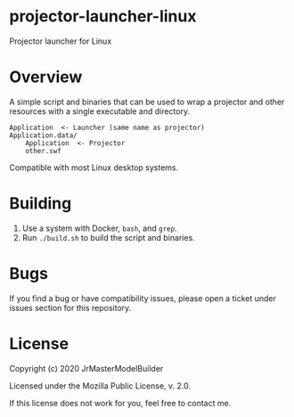 # projector-launcher-linux

Projector launcher for Linux


# Overview

A simple script and binaries that can be used to wrap a projector and other resources with a single executable and directory.

```
Application  <- Launcher (same name as projector)
Application.data/
	Application  <- Projector
	other.swf
```

Compatible with most Linux desktop systems.


# Building

1.  Use a system with Docker, `bash`, and `grep`.
2.  Run `./build.sh` to build the script and binaries.


# Bugs

If you find a bug or have compatibility issues, please open a ticket under issues section for this repository.


# License

Copyright (c) 2020 JrMasterModelBuilder

Licensed under the Mozilla Public License, v. 2.0.

If this license does not work for you, feel free to contact me.
